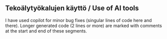 ## Tekoälytyökalujen käyttö / Use of AI tools
I have used copilot for minor bug fixes (singular lines of code here and there).
Longer generated code (2 lines or more) are marked with comments at the start and end of these segments.
